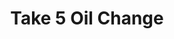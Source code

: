 ---
title: "Take 5 Oil Change"
url: /houston/take-5-oil-change-south-braeswood-boulevard/
shop: car repair
---